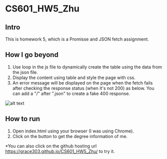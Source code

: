 # CS601_HW5_Zhu

## Intro

This is homework 5, which is a Promisse and JSON fetch assignment.

## How I go beyond

1. Use loop in the js file to dynamically create the table using the data from the json file.
2. Display the content using table and style the page with css.
3. An error message will be displayed on the page when the fetch fails after checking the response status (when it's not 200) as below. You can add a "/" after ".json" to create a fake 400 response.

![alt text](http://url/to/img.png)

## How to run

1. Open index.html using your browser (I was using Chrome).
2. Click on the button to get the degree information of me.

\*You can also click on the github hosting url https://grace303.github.io/CS601_HW5_Zhu/ to try it.
